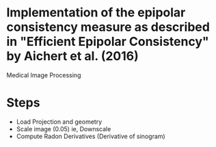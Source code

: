 # Implementation of the epipolar consistency measure as described in "Efficient Epipolar Consistency" by Aichert et al. (2016)

Medical Image Processing

# Steps

- Load Projection and geometry
- Scale image (0.05) ie, Downscale
- Compute Radon Derivatives (Derivative of sinogram)
